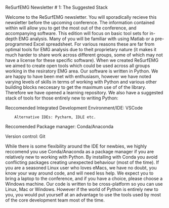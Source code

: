 ReSurfEMG Newsletter # 1: The Suggested Stack

Welcome to the ReSurfEMG newsletter. You will sporadically recieve this newsletter before the upcoming conference. The information contained within will allow you to get the most out of the conference, and accompanying software.
This edition will focus on basic tool sets for in-depth EMG analysis. Many of you will be familiar with using Matlab or a pre-programmed Excel spreadsheet. For various reasons these are far from optimal tools for EMG analysis due to theit proprietary nature (it makes it much harder to share work across different groups, some of which may not have a license for these specific software). When we created ReSurfEMG we aimed to create open tools which could be used across all groups working in the resiratory EMG area. Our software is written in Python.
We are happy to have been met with enthusiasm, however we have noted varying levels of skills in terms of working with Python and various other building blocks neccesary to get the maximum use of of the library. Therefore we have opened a learning repository. We also have a suggested stack of tools for those entirely new to writing Python:

Reccomended Integrated Development Environment/IDE: VSCode 

        Alternative IDEs: Pycharm, IDLE etc. 

Reccomended Package manager: Conda/Anaconda

Version control: Git

While there is some flexibility around the IDE for newbies, we highly reccomend you use Conda/Anaconda as  a package manager if you are relatively new to working with Python. By installing with Conda you avoid conflicting packages creating unexpected behaviour (most of the time). If you are a seasoned Linux user who loves eMacs, we have no doubt, you know your way around code, and will need less help. We expect you to bring a laptop to the conference, and if you have a choice, please choose a Windows machine. Our code is written to be cross-platform so you can use Linux, Mac or Windows. However if the world of Python is entirely new to you, you would put yourself at an advantage to use the tools used by most of the core development team most of the time. 
